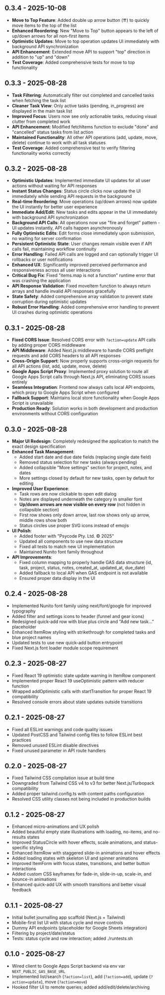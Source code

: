 ## 0.3.4 - 2025-10-08

- **Move to Top Feature**: Added double up arrow button (⇈) to quickly move items to the top of the list
- **Enhanced Reordering**: New "Move to Top" button appears to the left of up/down arrows for all non-first items
- **Optimistic Updates**: Move to top operation updates UI immediately with background API synchronization
- **API Enhancement**: Extended move API to support "top" direction in addition to "up" and "down"
- **Test Coverage**: Added comprehensive tests for move to top functionality

## 0.3.3 - 2025-08-28

- **Task Filtering**: Automatically filter out completed and cancelled tasks when fetching the task list
- **Cleaner Task View**: Only active tasks (pending, in_progress) are displayed in the main task list
- **Improved Focus**: Users now see only actionable tasks, reducing visual clutter from completed work
- **API Enhancement**: Modified fetchItems function to exclude "done" and "cancelled" status tasks from list action
- **Maintained Functionality**: All other API operations (add, update, move, delete) continue to work with all task statuses
- **Test Coverage**: Added comprehensive test to verify filtering functionality works correctly

## 0.3.2 - 2025-08-28

- **Optimistic Updates**: Implemented immediate UI updates for all user actions without waiting for API responses
- **Instant Status Changes**: Status circle clicks now update the UI immediately while sending API requests in the background
- **Real-time Reordering**: Move operations (up/down arrows) now update the UI instantly for better user experience
- **Immediate Add/Edit**: New tasks and edits appear in the UI immediately with background API synchronization
- **Background API Calls**: All operations now use "fire and forget" pattern - UI updates instantly, API calls happen asynchronously
- **Fully Optimistic Edits**: Edit forms close immediately upon submission, no waiting for server confirmation
- **Persistent Optimistic State**: User changes remain visible even if API calls fail, maintaining workflow continuity
- **Error Handling**: Failed API calls are logged and can optionally trigger UI rollbacks or user notifications
- **Enhanced UX**: Significantly improved perceived performance and responsiveness across all user interactions
- **Critical Bug Fix**: Fixed "items.map is not a function" runtime error that was crashing the application
- **API Response Validation**: Fixed moveItem function to always return arrays and handle invalid API responses gracefully
- **State Safety**: Added comprehensive array validation to prevent state corruption during optimistic updates
- **Robust Error Handling**: Added comprehensive error handling to prevent UI crashes during optimistic operations

## 0.3.1 - 2025-08-28

- **Fixed CORS Issue**: Resolved CORS error with `?action=update` API calls by adding proper CORS middleware
- **API Middleware**: Added Next.js middleware to handle CORS preflight requests and add CORS headers to all API responses
- **Cross-Origin Support**: Now properly supports cross-origin requests for all API actions (list, add, update, move, delete)
- **Google Apps Script Proxy**: Implemented proxy solution to route all Google Apps Script calls through Next.js API, eliminating CORS issues entirely
- **Seamless Integration**: Frontend now always calls local API endpoints, which proxy to Google Apps Script when configured
- **Fallback Support**: Maintains local store functionality when Google Apps Script is unavailable
- **Production Ready**: Solution works in both development and production environments without CORS configuration

## 0.3.0 - 2025-08-28

- **Major UI Redesign**: Completely redesigned the application to match the exact design specification
- **Enhanced Task Management**: 
  - Added start date and due date fields (replacing single date field)
  - Removed status selection for new tasks (always pending)
  - Added collapsible "More settings" section for project, notes, and dates
  - More settings closed by default for new tasks, open by default for editing
- **Improved User Experience**:
  - Task rows are now clickable to open edit dialog
  - Notes are displayed underneath the category in smaller font
  - **Up/down arrows are now visible on every row** (not hidden in collapsible section)
  - First row shows only down arrow, last row shows only up arrow, middle rows show both
  - Status circles use proper SVG icons instead of emojis
- **UI Polish**:
  - Added footer with "Psycode Pty. Ltd. © 2025"
  - Updated all components to use new data structure
  - Fixed all tests to match new UI implementation
  - Maintained Nunito font family throughout
- **API Improvements**:
  - Fixed column mapping to properly handle GAS data structure (id, task, project, status, notes, created_at, updated_at, due_date)
  - Added fallback to local API when GAS endpoint is not available
  - Ensured proper data display in the UI

## 0.2.4 - 2025-08-28

- Implemented Nunito font family using next/font/google for improved typography
- Added filter and settings icons to header (funnel and gear icons)
- Redesigned quick-add row with blue plus circle and "Add new task..." placeholder
- Enhanced ItemRow styling with strikethrough for completed tasks and blue project names
- Updated tests to use new quick-add button entrypoint
- Fixed Next.js font loader module scope requirement

## 0.2.3 - 2025-08-27

- Fixed React 19 optimistic state update warning in ItemRow component
- Implemented proper React 19 useOptimistic pattern with reducer function
- Wrapped addOptimistic calls with startTransition for proper React 19 compatibility
- Resolved console errors about state updates outside transitions

## 0.2.1 - 2025-08-27

- Fixed all ESLint warnings and code quality issues
- Updated PostCSS and Tailwind config files to follow ESLint best practices
- Removed unused ESLint disable directives
- Fixed unused parameter in API route handlers

## 0.2.0 - 2025-08-27

- Fixed Tailwind CSS compilation issue at build time
- Downgraded from Tailwind CSS v4 to v3 for better Next.js/Turbopack compatibility
- Added proper tailwind.config.ts with content paths configuration
- Resolved CSS utility classes not being included in production builds

## 0.1.2 - 2025-08-27

- Enhanced micro-animations and UX polish
- Added beautiful empty state illustrations with loading, no-items, and no-results states
- Improved StatusCircle with hover effects, scale animations, and status-specific styling
- Enhanced ItemRow with staggered slide-in animations and hover effects
- Added loading states with skeleton UI and spinner animations
- Improved ItemForm with focus states, transitions, and better button interactions
- Added custom CSS keyframes for fade-in, slide-in-up, scale-in, and bounce-in animations
- Enhanced quick-add UX with smooth transitions and better visual feedback

## 0.1.1 - 2025-08-27

- Initial bullet journalling app scaffold (Next.js + Tailwind)
- Mobile-first list UI with status cycle and move controls
- Dummy API endpoints (placeholder for Google Sheets integration)
- Filtering by project/date/status
- Tests: status cycle and row interaction; added ./runtests.sh

## 0.1.0 - 2025-08-27

- Wired client to Google Apps Script backend via env var `NEXT_PUBLIC_GAS_BASE_URL`
- Implemented list/search (`?action=list`), add (`?action=add`), update (`?action=update`), move (`?action=move`)
- Hooked filter UI to remote queries; added add/edit/delete/archiving


